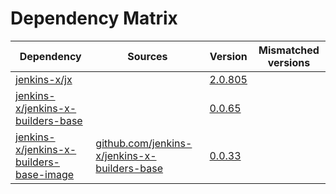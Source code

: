 # Dependency Matrix

Dependency | Sources | Version | Mismatched versions
---------- | ------- | ------- | -------------------
[jenkins-x/jx](https://github.com/jenkins-x/jx) |  | [2.0.805](https://github.com/jenkins-x/jx/releases/tag/v2.0.805) | 
[jenkins-x/jenkins-x-builders-base](https://github.com/jenkins-x/jenkins-x-builders-base) |  | [0.0.65](https://github.com/jenkins-x/jenkins-x-builders-base/releases/tag/v0.0.65) | 
[jenkins-x/jenkins-x-builders-base-image](https://github.com/jenkins-x/jenkins-x-builders-base-image) | [github.com/jenkins-x/jenkins-x-builders-base](https://github.com/jenkins-x/jenkins-x-builders-base.git) | [0.0.33]() | 
